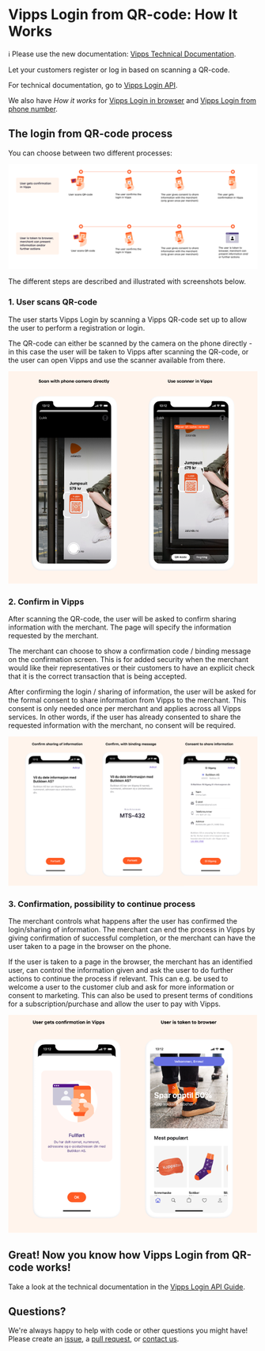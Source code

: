 <!-- START_METADATA
---
title: How it works with QR
sidebar_position: 15
---
END_METADATA -->

# Vipps Login from QR-code: How It Works

<!-- START_COMMENT -->

ℹ️ Please use the new documentation:
[Vipps Technical Documentation](https://vippsas.github.io/vipps-developer-docs/).

<!-- END_COMMENT -->

Let your customers register or log in based on scanning a QR-code.

For technical documentation, go to
[Vipps Login API](vipps-login-api.md).

We also have _How it works_ for [Vipps Login in browser](vipps-login-api-howitworks.md) and [Vipps Login from phone number](vipps-login-from-phone-number-api-howitworks.md).

## The login from QR-code process

You can choose between two different processes:

![login process](images/vipps-login-from-QR-process.png)

The different steps are described and illustrated with screenshots below.

### 1. User scans QR-code

The user starts Vipps Login by scanning a Vipps QR-code set up to allow the user to perform a registration or login.

The QR-code can either be scanned by the camera on the phone directly - in this case the user will be taken to Vipps after scanning the QR-code, or the user can open Vipps and use the scanner available from there.

![User gets push message from Vipps](images/vipps-login-QR-scan.png)

### 2. Confirm in Vipps

After scanning the QR-code, the user will be asked to confirm sharing information with the merchant. The page will specify the information requested by the merchant.

The merchant can choose to show a confirmation code / binding message on the confirmation screen. This is for added security when the merchant would like their representatives or their customers to have an explicit check that it is the correct transaction that is being accepted.

After confirming the login / sharing of information, the user will be asked for the formal consent to share information from Vipps to the merchant. This consent is only needed once per merchant and applies across all Vipps services. In other words, if the user has already consented to share the requested information with the merchant, no consent will be required.

![User confirm in Vipps](images/vipps-login-confirm.png)

### 3. Confirmation, possibility to continue process

The merchant controls what happens after the user has  confirmed the login/sharing of information. The merchant can end the process in Vipps by giving confirmation of successful completion, or the merchant can have the user taken to a page in the browser on the phone.

If the user is taken to a page in the browser, the merchant has an identified user, can control the information given and ask the user to do further actions to continue the process if relevant. This can e.g. be used to welcome a user to the customer club and ask for more information or consent to marketing. This can also be used to present terms of conditions for a subscription/purchase and allow the user to pay with Vipps.

![User gets confirmation in Vipps or is taken to browser](images/vipps-login-confirmation.png)

## Great! Now you know how Vipps Login from QR-code works!

Take a look at the technical documentation in the [Vipps Login API Guide](vipps-login-api.md).

## Questions?

We're always happy to help with code or other questions you might have!
Please create an [issue](https://github.com/vippsas/vipps-login-api/issues),
a [pull request](https://github.com/vippsas/vipps-login-api/pulls),
or [contact us](https://vippsas.github.io/vipps-developer-docs/docs/vipps-developers/contact).

